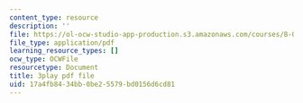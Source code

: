 ```yaml
---
content_type: resource
description: ''
file: https://ol-ocw-studio-app-production.s3.amazonaws.com/courses/8-01sc-classical-mechanics-fall-2016/17a4fb8434bb0be25579bd0156d6cd81_5QKJG0FZTio.pdf
file_type: application/pdf
learning_resource_types: []
ocw_type: OCWFile
resourcetype: Document
title: 3play pdf file
uid: 17a4fb84-34bb-0be2-5579-bd0156d6cd81
---
```

